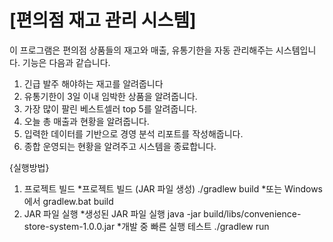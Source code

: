 # [편의점 재고 관리 시스템]

이 프로그램은 편의점 상품들의 재고와 매출, 유통기한을 자동 관리해주는 시스템입니다.
기능은 다음과 같습니다.

1. 긴급 발주 해야하는 재고를 알려줍니다
2. 유통기한이 3일 이내 임박한 상품을 알려줍니다.
3. 가장 많이 팔린 베스트셀러 top 5를 알려줍니다.
4. 오늘 총 매출과 현황을 알려줍니다.
5. 입력한 데이터를 기반으로 경영 분석 리포트를 작성해줍니다.
6. 종합 운영되는 현황을 알려주고 시스템을 종료합니다.

{실행방법}
1. 프로젝트 빌드
*프로젝트 빌드 (JAR 파일 생성)
./gradlew build
*또는 Windows에서
gradlew.bat build
2. JAR 파일 실행
*생성된 JAR 파일 실행
java -jar build/libs/convenience-store-system-1.0.0.jar
*개발 중 빠른 실행 테스트
./gradlew run